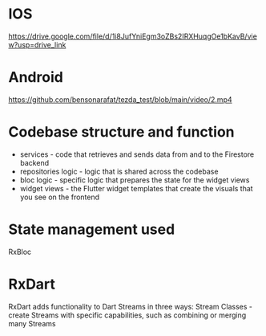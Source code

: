 # IOS

<div>

https://drive.google.com/file/d/1i8JufYniEgm3oZBs2IRXHuqgOe1bKavB/view?usp=drive_link 

</div>

# Android
<div>

[https://github.com/bensonarafat/tezda_test/blob/main/video/2.mp4 ](https://drive.google.com/file/d/1PuMMJeh1nMsQhSJlRqGhCajg3e4T3LV3/view?usp=sharing)

</div>

# Codebase structure and function
- services - code that retrieves and sends data from and to the Firestore backend
- repositories logic - logic that is shared across the codebase
- bloc logic - specific logic that prepares the state for the widget views
- widget views - the Flutter widget templates that create the visuals that you see on the frontend 

# State management used 
RxBloc

# RxDart 
RxDart adds functionality to Dart Streams in three ways: Stream Classes - create Streams with specific capabilities, such as combining or merging many Streams
